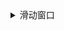 <details><summary>滑动窗口</summary>

|Description|
|:----:|
| [最小覆盖子串](.\window\01.cpp) |
| [最长无重复子数组](.\window\02.cpp) |
| [无重复字符的最长子串](.\window\03.cpp) |
| [字符串的排列](.\window\04.cpp) |
| [找到字符串中所有字母异位词](.\window\05.cpp) |
</details>